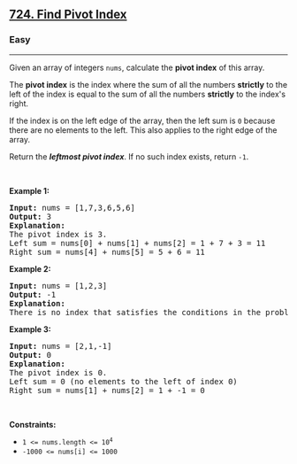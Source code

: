 <h2><a href="https://leetcode.com/problems/find-pivot-index/">724. Find Pivot Index</a></h2>
<h3>Easy</h3>
<hr><p>Given an array of integers <code>nums</code>, calculate the <strong>pivot index</strong> of this array.</p>

<p>The <strong>pivot index</strong> is the index where the sum of all the numbers <strong>strictly</strong> to the left of the index is equal to the sum of all the numbers <strong>strictly</strong> to the index's right.</p>

<p>If the index is on the left edge of the array, then the left sum is <code>0</code> because there are no elements to the left. This also applies to the right edge of the array.</p>

<p>Return the <strong><em>leftmost pivot index</em></strong>. If no such index exists, return <code>-1</code>.</p>

<p>&nbsp;</p>
<p><strong class="example">Example 1:</strong></p>
<pre>
<strong>Input:</strong> nums = [1,7,3,6,5,6]
<strong>Output:</strong> 3
<strong>Explanation:</strong> 
The pivot index is 3.
Left sum = nums[0] + nums[1] + nums[2] = 1 + 7 + 3 = 11
Right sum = nums[4] + nums[5] = 5 + 6 = 11
</pre>

<p><strong class="example">Example 2:</strong></p>

<pre>
<strong>Input:</strong> nums = [1,2,3]
<strong>Output:</strong> -1
<strong>Explanation:</strong> 
There is no index that satisfies the conditions in the problem statement.
</pre>

<p><strong class="example">Example 3:</strong></p>

<pre>
<strong>Input:</strong> nums = [2,1,-1]
<strong>Output:</strong> 0
<strong>Explanation:</strong> 
The pivot index is 0.
Left sum = 0 (no elements to the left of index 0)
Right sum = nums[1] + nums[2] = 1 + -1 = 0
</pre>

<p>&nbsp;</p>
<p><strong>Constraints:</strong></p>

<ul>
	<li><code>1 <= nums.length <= 10<sup>4</sup></code></li>
	<li><code>-1000 <= nums[i] <= 1000</code></li>
</ul>

